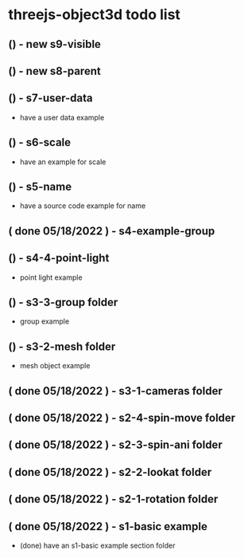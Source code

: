 # threejs-object3d todo list

## () - new s9-visible

## () - new s8-parent

## () - s7-user-data
* have a user data example

## () - s6-scale
* have an example for scale

## () - s5-name
* have a source code example for name

## ( done 05/18/2022 ) - s4-example-group

## () - s4-4-point-light
* point light example

## () - s3-3-group folder
* group example

## () - s3-2-mesh folder
* mesh object example

## ( done 05/18/2022 ) - s3-1-cameras folder

## ( done 05/18/2022 ) - s2-4-spin-move folder

## ( done 05/18/2022 ) - s2-3-spin-ani folder

## ( done 05/18/2022 ) - s2-2-lookat folder

## ( done 05/18/2022 ) - s2-1-rotation folder

## ( done 05/18/2022 ) - s1-basic example
* (done) have an s1-basic example section folder
